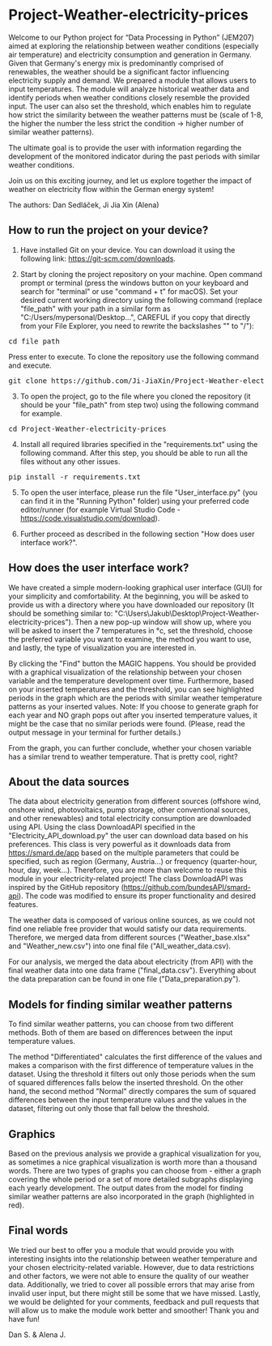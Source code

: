 # Project-Weather-electricity-prices
Welcome to our Python project for “Data Processing in Python” (JEM207) aimed at exploring the relationship between weather conditions (especially air temperature) and electricity consumption and generation in Germany. Given that Germany's energy mix is predominantly comprised of renewables, the weather should be a significant factor influencing electricity supply and demand. We prepared a module that allows users to input temperatures. The module will analyze historical weather data and identify periods when weather conditions closely resemble the provided input. The user can also set the threshold, which enables him to regulate how strict the similarity between the weather patterns must be (scale of 1-8, the higher the number the less strict the condition -> higher number of similar weather patterns). 

The ultimate goal is to provide the user with information regarding the development of the monitored indicator during the past periods with similar weather conditions. 

Join us on this exciting journey, and let us explore together the impact of weather on electricity flow within the German energy system! 

The authors: Dan Sedláček, Ji Jia Xin (Alena)

## How to run the project on your device?
1. Have installed Git on your device. You can download it using the following link: https://git-scm.com/downloads. 

2. Start by cloning the project repository on your machine. Open command prompt or terminal (press the windows button on your keyboard and search for "terminal" or use "command + t" for macOS). Set your desired current working directory using the following command (replace "file_path" with your path in a similar form as "C:/Users/mypersonal/Desktop...", CAREFUL if you copy that directly from your File Explorer, you need to rewrite the backslashes "\" to "/"):
<pre>
cd file_path
</pre>
Press enter to execute. To clone the repository use the following command and execute.
<pre>
git clone https://github.com/Ji-JiaXin/Project-Weather-electricity-prices.git
</pre>

3. To open the project, go to the file where you cloned the repository (it should be your "file_path" from step two) using the following command for example.
<pre>
cd Project-Weather-electricity-prices
</pre>

4. Install all required libraries specified in the "requirements.txt" using the following command. After this step, you should be able to run all the files without any other issues. 
<pre>
pip install -r requirements.txt
</pre>

5. To open the user interface, please run the file "User_interface.py" (you can find it in the "Running Python" folder) using your preferred code editor/runner (for example Virtual Studio Code - https://code.visualstudio.com/download). 

6. Further proceed as described in the following section "How does user interface work?". 

## How does the user interface work?
We have created a simple modern-looking graphical user interface (GUI) for your simplicity and comfortability. At the beginning, you will be asked to provide us with a directory where you have downloaded our repository (It should be something similar to: "C:\Users\Jakub\Desktop\Project-Weather-electricity-prices"). Then a new pop-up window will show up, where you will be asked to insert the 7 temperatures in °c, set the threshold, choose the preferred variable you want to examine, the method you want to use, and lastly, the type of visualization you are interested in. 

By clicking the "Find" button the MAGIC happens. You should be provided with a graphical visualization of the relationship between your chosen variable and the temperature development over time. Furthermore, based on your inserted temperatures and the threshold, you can see highlighted periods in the graph which are the periods with similar weather temperature patterns as your inserted values. 
Note: If you choose to generate graph for each year and NO graph pops out after you inserted temperature values, it might be the case that no similar periods were found. (Please, read the output message in your terminal for further details.)

From the graph, you can further conclude, whether your chosen variable has a similar trend to weather temperature. That is pretty cool, right?

## About the data sources
The data about electricity generation from different sources (offshore wind, onshore wind, photovoltaics, pump storage, other conventional sources, and other renewables) and total electricity consumption are downloaded using API. Using the class DownloadAPI specified in the "Electricity_API_download.py" the user can download data based on his preferences. This class is very powerful as it downloads data from https://smard.de/app based on the multiple parameters that could be specified, such as region (Germany, Austria...) or frequency (quarter-hour, hour, day, week...). Therefore, you are more than welcome to reuse this module in your electricity-related project! The class DownloadAPI was inspired by the GitHub repository (https://github.com/bundesAPI/smard-api). The code was modified to ensure its proper functionality and desired features. 

The weather data is composed of various online sources, as we could not find one reliable free provider that would satisfy our data requirements. Therefore, we merged data from different sources ("Weather_base.xlsx" and "Weather_new.csv") into one final file ("All_weather_data.csv). 

For our analysis, we merged the data about electricity (from API) with the final weather data into one data frame ("final_data.csv"). Everything about the data preparation can be found in one file ("Data_preparation.py").

## Models for finding similar weather patterns
To find similar weather patterns, you can choose from two different methods. Both of them are based on differences between the input temperature values. 

The method "Differentiated" calculates the first difference of the values and makes a comparison with the first difference of temperature values in the dataset. Using the threshold it filters out only those periods when the sum of squared differences falls below the inserted threshold. On the other hand, the second method "Normal" directly compares the sum of squared differences between the input temperature values and the values in the dataset, filtering out only those that fall below the threshold.   

## Graphics
Based on the previous analysis we provide a graphical visualization for you, as sometimes a nice graphical visualization is worth more than a thousand words. There are two types of graphs you can choose from - either a graph covering the whole period or a set of more detailed subgraphs displaying each yearly development. The output dates from the model for finding similar weather patterns are also incorporated in the graph (highlighted in red).  

## Final words
We tried our best to offer you a module that would provide you with interesting insights into the relationship between weather temperature and your chosen electricity-related variable. However, due to data restrictions and other factors, we were not able to ensure the quality of our weather data. Additionally, we tried to cover all possible errors that may arise from invalid user input, but there might still be some that we have missed. Lastly, we would be delighted for your comments, feedback and pull requests that will allow us to make the module work better and smoother! Thank you and have fun! 

Dan S. & Alena J.
 

